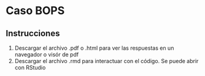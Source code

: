 # Caso BOPS
## Instrucciones
1. Descargar el archivo .pdf o .html para ver las respuestas en un navegador o visór de pdf
2. Descargar el archivo .rmd para interactuar con el código. Se puede abrir con RStudio

